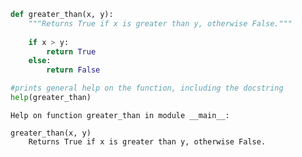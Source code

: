 ```python
def greater_than(x, y):
    """Returns True if x is greater than y, otherwise False."""
    
    if x > y:
        return True
    else:
        return False

#prints general help on the function, including the docstring    
help(greater_than)
```

    Help on function greater_than in module __main__:
    
    greater_than(x, y)
        Returns True if x is greater than y, otherwise False.
    
    


```python

```
